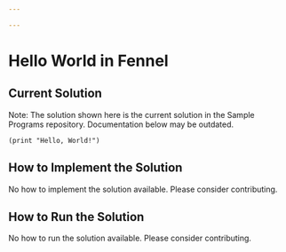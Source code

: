 ```yaml
---

---
```


# Hello World in Fennel

## Current Solution

Note: The solution shown here is the current solution in the Sample Programs repository. Documentation below may be outdated.

```Fennel
(print "Hello, World!")

```

## How to Implement the Solution

No how to implement the solution available. Please consider contributing.

## How to Run the Solution

No how to run the solution available. Please consider contributing.